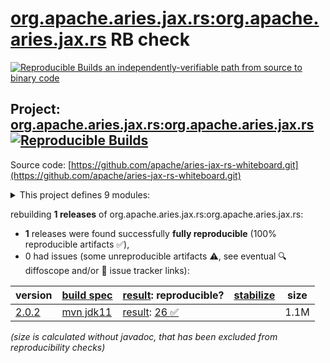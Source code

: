 [org.apache.aries.jax.rs:org.apache.aries.jax.rs](https://central.sonatype.com/artifact/org.apache.aries.jax.rs/org.apache.aries.jax.rs/versions) RB check
=======

[![Reproducible Builds](https://reproducible-builds.org/images/logos/rb.svg) an independently-verifiable path from source to binary code](https://reproducible-builds.org/)

## Project: [org.apache.aries.jax.rs:org.apache.aries.jax.rs](https://central.sonatype.com/artifact/org.apache.aries.jax.rs/org.apache.aries.jax.rs/versions) [![Reproducible Builds](https://img.shields.io/endpoint?url=https://raw.githubusercontent.com/jvm-repo-rebuild/reproducible-central/master/content/org/apache/aries/jax-rs/badge.json)](https://github.com/jvm-repo-rebuild/reproducible-central/blob/master/content/org/apache/aries/jax-rs/README.md)

Source code: [https://github.com/apache/aries-jax-rs-whiteboard.git](https://github.com/apache/aries-jax-rs-whiteboard.git)

<details><summary>This project defines 9 modules:</summary>

* [org.apache.aries.jax.rs:org.apache.aries.jax.rs](https://central.sonatype.com/artifact/org.apache.aries.jax.rs/org.apache.aries.jax.rs/overview)
* [org.apache.aries.jax.rs:org.apache.aries.jax.rs.features](https://central.sonatype.com/artifact/org.apache.aries.jax.rs/org.apache.aries.jax.rs.features/overview)
* [org.apache.aries.jax.rs:org.apache.aries.jax.rs.jackson](https://central.sonatype.com/artifact/org.apache.aries.jax.rs/org.apache.aries.jax.rs.jackson/overview)
* [org.apache.aries.jax.rs:org.apache.aries.jax.rs.jaxb.json.cxf-jettison](https://central.sonatype.com/artifact/org.apache.aries.jax.rs/org.apache.aries.jax.rs.jaxb.json.cxf-jettison/overview)
* [org.apache.aries.jax.rs:org.apache.aries.jax.rs.openapi.resource](https://central.sonatype.com/artifact/org.apache.aries.jax.rs/org.apache.aries.jax.rs.openapi.resource/overview)
* [org.apache.aries.jax.rs:org.apache.aries.jax.rs.rest.management](https://central.sonatype.com/artifact/org.apache.aries.jax.rs/org.apache.aries.jax.rs.rest.management/overview)
* [org.apache.aries.jax.rs:org.apache.aries.jax.rs.shiro.authc](https://central.sonatype.com/artifact/org.apache.aries.jax.rs/org.apache.aries.jax.rs.shiro.authc/overview)
* [org.apache.aries.jax.rs:org.apache.aries.jax.rs.shiro.authz](https://central.sonatype.com/artifact/org.apache.aries.jax.rs/org.apache.aries.jax.rs.shiro.authz/overview)
* [org.apache.aries.jax.rs:org.apache.aries.jax.rs.whiteboard](https://central.sonatype.com/artifact/org.apache.aries.jax.rs/org.apache.aries.jax.rs.whiteboard/overview)
</details>

rebuilding **1 releases** of org.apache.aries.jax.rs:org.apache.aries.jax.rs:
- **1** releases were found successfully **fully reproducible** (100% reproducible artifacts :white_check_mark:),
- 0 had issues (some unreproducible artifacts :warning:, see eventual :mag: diffoscope and/or :memo: issue tracker links):

| version | [build spec](/BUILDSPEC.md) | [result](https://reproducible-builds.org/docs/jvm/): reproducible? | [stabilize](https://github.com/google/oss-rebuild/blob/main/cmd/stabilize/README.md) | size |
| -- | --------- | ------ | ------ | -- |
| [2.0.2](https://central.sonatype.com/artifact/org.apache.aries.jax.rs/org.apache.aries.jax.rs/2.0.2/pom) | [mvn jdk11](org.apache.aries.jax.rs-2.0.2.buildspec) | [result](org.apache.aries.jax.rs-2.0.2.buildinfo): [26 :white_check_mark: ](org.apache.aries.jax.rs-2.0.2.buildcompare) | | 1.1M |

<i>(size is calculated without javadoc, that has been excluded from reproducibility checks)</i>
